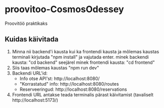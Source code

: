 # proovitoo-CosmosOdessey
Proovitöö praktikaks

## Kuidas käivitada
1. Minna nii backend'i kausta kui ka frontendi kausta ja mõlemas kaustas terminali kirjutada "npm install" ja vajutada enter.
   minek backendi kausta: "cd backend"
   seejärel minek frontendi kausta: "cd frontend"
2. Siis taas mõlemas kaustas "npm run dev"
3. Backendi URL'id:
   - Info otse API'st: http://localhost:8080/
   - "Korrastatud" info: http://localhost:8080/routes
   - Reserveeringud: http://localhost:8080/reservations
4. Frontendi URL antakse teada terminalis pärast käivitamist (tavaliselt http://localhost:5173/)
